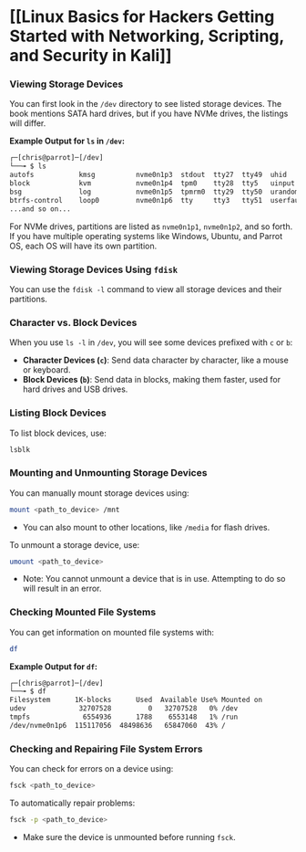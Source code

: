 # [[Linux Basics for Hackers Getting Started with Networking, Scripting, and Security in Kali]]

### Viewing Storage Devices

You can first look in the `/dev` directory to see listed storage devices. The book mentions SATA hard drives, but if you have NVMe drives, the listings will differ.

**Example Output for `ls` in `/dev`:**
```bash
┌─[chris@parrot]─[/dev]
└──╼ $ ls
autofs           kmsg          nvme0n1p3  stdout  tty27  tty49  uhid         vcsa7
block            kvm           nvme0n1p4  tpm0    tty28  tty5   uinput       vcsu
bsg              log           nvme0n1p5  tpmrm0  tty29  tty50  urandom      vcsu1
btrfs-control    loop0         nvme0n1p6  tty     tty3   tty51  userfaultfd  vcsu2
...and so on...
```

For NVMe drives, partitions are listed as `nvme0n1p1`, `nvme0n1p2`, and so forth. If you have multiple operating systems like Windows, Ubuntu, and Parrot OS, each OS will have its own partition.

### Viewing Storage Devices Using `fdisk`

You can use the `fdisk -l` command to view all storage devices and their partitions.

### Character vs. Block Devices

When you use `ls -l` in `/dev`, you will see some devices prefixed with `c` or `b`:
- **Character Devices (`c`)**: Send data character by character, like a mouse or keyboard.
- **Block Devices (`b`)**: Send data in blocks, making them faster, used for hard drives and USB drives.

### Listing Block Devices

To list block devices, use:
```bash
lsblk
```

### Mounting and Unmounting Storage Devices

You can manually mount storage devices using:
```bash
mount <path_to_device> /mnt
```
- You can also mount to other locations, like `/media` for flash drives.

To unmount a storage device, use:
```bash
umount <path_to_device>
```
- Note: You cannot unmount a device that is in use. Attempting to do so will result in an error.

### Checking Mounted File Systems

You can get information on mounted file systems with:
```bash
df
```

**Example Output for `df`:**
```bash
┌─[chris@parrot]─[/dev]
└──╼ $ df
Filesystem      1K-blocks      Used  Available Use% Mounted on
udev             32707528         0   32707528   0% /dev
tmpfs             6554936      1788    6553148   1% /run
/dev/nvme0n1p6  115117056  48498636   65847060  43% /
```

### Checking and Repairing File System Errors

You can check for errors on a device using:
```bash
fsck <path_to_device>
```

To automatically repair problems:
```bash
fsck -p <path_to_device>
```
- Make sure the device is unmounted before running `fsck`.
